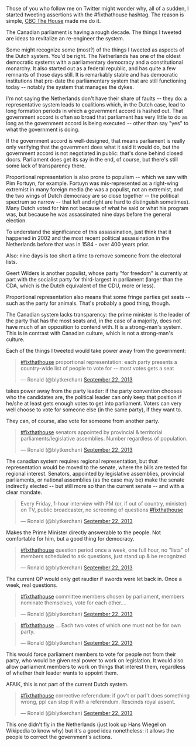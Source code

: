 Those of you who follow me on Twitter might wonder why, all of a sudden, I started tweeting assertions with the #fixthathouse hashtag. The reason is simple, [CBC The House](http://cbc.ca/thehouse) made me do it.

<!--more-->

The Canadian parliament is having a rough decade. The things I tweeted are ideas to revitalize an re-engineer the system.

Some might recognize some (most?) of the things I tweeted as aspects of the Dutch system. You'd be right. The Netherlands has one of the oldest democratic systems with a parliamentary democracy and a constitutional monarchy. It also started out as a federal republic, and has quite a few remnants of those days still. It is remarkably stable and has democratic institutions that pre-date the parliamentary system that are still functioning today -- notably the system that manages the dykes.

I'm not saying the Netherlands don't have their share of faults -- they do: a representative system leads to coalitions which, in the Dutch case, lead to long formation periods in which a government accord is hashed out. That government accord is often so broad that parliament has very little to do as long as the government accord is being executed -- other than say "yes" to what the government is doing.

If the government accord is well-designed, that means parliament is really only verifying that the government does what it said it would do, but the government accord is not negotiated in public: that's done behind closed doors. Parliament does get its say in the end, of course, but there's still some lack of transparency there.

Proportional representation is also prone to populism -- which we saw with Pim Fortuyn, for example. Fortuyn was mis-represented as a right-wing extremist in many foreign media (he was a populist, not an extremist, and the two wings of Dutch democracy are so close together -- the political spectrum so narrow -- that left and right are hard to distinguish sometimes). Many Dutch voted for him not because of what he said or what his program was, but because he was assassinated nine days before the general election.

To understand the significance of this assassination, just think that it happened in 2002 and the most recent political assassination in the Netherlands before that was in 1584 - over 400 years prior.

Also: nine days is too short a time to remove someone from the electoral lists.

Geert Wilders is another populist, whose party "for freedom" is currently at part with the socialist party for third-largest in parliament (larger than the CDA, which is the Dutch equivalent of the CDU, more or less).

Proportional representation also means that some fringe parties get seats -- such as the party for animals. That's probably a good thing, though.

The Canadian system lacks transparency: the prime minister is the leader of the party that has the most seats and, in the case of a majority, does not have much of an opposition to contend with. It is a strong-man's system. This is in contrast with Canadian culture, which is not a strong-man's culture.

Each of the things I tweeted would take power away from the government:

<blockquote class="twitter-tweet" data-lang="en"><p lang="en" dir="ltr"><a href="https://twitter.com/hashtag/fixthathouse?src=hash&amp;ref_src=twsrc%5Etfw">#fixthathouse</a> proportional representation: each party presents a country-wide list of people to vote for -- most votes gets a seat</p>&mdash; Ronald (@blytkerchan) <a href="https://twitter.com/blytkerchan/status/381908075961397248?ref_src=twsrc%5Etfw">September 22, 2013</a></blockquote>
<script async src="https://platform.twitter.com/widgets.js" charset="utf-8"></script>
takes power away from the party leader: if the party convention chooses who the candidates are, the political leader can only keep that position if he/she at least gets enough votes to get into parliament. Voters can very well choose to vote for someone else (in the same party), if they want to.

They can, of course, also vote for someone from another party.

<blockquote class="twitter-tweet" data-lang="en"><p lang="en" dir="ltr"><a href="https://twitter.com/hashtag/fixthathouse?src=hash&amp;ref_src=twsrc%5Etfw">#fixthathouse</a> senators appointed by provincial &amp; territorial parliaments/legislative assemblies. Number regardless of population.</p>&mdash; Ronald (@blytkerchan) <a href="https://twitter.com/blytkerchan/status/381908444309372928?ref_src=twsrc%5Etfw">September 22, 2013</a></blockquote>
<script async src="https://platform.twitter.com/widgets.js" charset="utf-8"></script>
The canadian system requires regional representation, but that representation would be moved to the senate, where the bills are tested for regional interest. Senators, appointed by legislative assemblies, provincial parliaments, or national assemblies (as the case may be) make the senate indirectly elected -- but still more so than the current senate -- and with a clear mandate.

<blockquote class="twitter-tweet" data-lang="en"><p lang="en" dir="ltr">Every Friday, 1-hour interview with PM (or, if out of country, minister) on TV, public broadcaster, no screening of questions <a href="https://twitter.com/hashtag/fixthathouse?src=hash&amp;ref_src=twsrc%5Etfw">#fixthathouse</a></p>&mdash; Ronald (@blytkerchan) <a href="https://twitter.com/blytkerchan/status/381910656297226241?ref_src=twsrc%5Etfw">September 22, 2013</a></blockquote>
<script async src="https://platform.twitter.com/widgets.js" charset="utf-8"></script>
Makes the Prime Minister directly answerable to the people. Not comfortable for him, but a good thing for democracy.

<blockquote class="twitter-tweet" data-lang="en"><p lang="en" dir="ltr"><a href="https://twitter.com/hashtag/fixthathouse?src=hash&amp;ref_src=twsrc%5Etfw">#fixthathouse</a> question period once a week, one full hour, no &quot;lists&quot; of members scheduled to ask questions, just stand up &amp; be recognized</p>&mdash; Ronald (@blytkerchan) <a href="https://twitter.com/blytkerchan/status/381909211292377088?ref_src=twsrc%5Etfw">September 22, 2013</a></blockquote>
<script async src="https://platform.twitter.com/widgets.js" charset="utf-8"></script>
The current QP would only get raudier if swords were let back in. Once a week, real questions.

<blockquote class="twitter-tweet" data-lang="en"><p lang="en" dir="ltr"><a href="https://twitter.com/hashtag/fixthathouse?src=hash&amp;ref_src=twsrc%5Etfw">#fixthathouse</a> committee members chosen by parliament, members nominate themselves, vote for each other....</p>&mdash; Ronald (@blytkerchan) <a href="https://twitter.com/blytkerchan/status/381911678944026624?ref_src=twsrc%5Etfw">September 22, 2013</a></blockquote>
<script async src="https://platform.twitter.com/widgets.js" charset="utf-8"></script>

<blockquote class="twitter-tweet" data-lang="en"><p lang="en" dir="ltr"><a href="https://twitter.com/hashtag/fixthathouse?src=hash&amp;ref_src=twsrc%5Etfw">#fixthathouse</a> ... Each two votes of which one must not be for own party.</p>&mdash; Ronald (@blytkerchan) <a href="https://twitter.com/blytkerchan/status/381911745880928256?ref_src=twsrc%5Etfw">September 22, 2013</a></blockquote>
<script async src="https://platform.twitter.com/widgets.js" charset="utf-8"></script>
This would force parliament members to vote for people not from their party, who would be given real power to work on legislation. It would also allow parliament members to work on things that interest them, regardless of whether their leader wants to appoint them.

AFAIK, this is not part of the current Dutch system.

<blockquote class="twitter-tweet" data-lang="en"><p lang="en" dir="ltr"><a href="https://twitter.com/hashtag/fixthathouse?src=hash&amp;ref_src=twsrc%5Etfw">#fixthathouse</a> corrective referendum: if gov&#39;t or parl&#39;t does something wrong, ppl can stop it with a referendum. Rescinds royal assent.</p>&mdash; Ronald (@blytkerchan) <a href="https://twitter.com/blytkerchan/status/381913384180269056?ref_src=twsrc%5Etfw">September 22, 2013</a></blockquote>
<script async src="https://platform.twitter.com/widgets.js" charset="utf-8"></script>
This one didn't fly in the Netherlands (just look up Hans Wiegel on Wikipedia to know why) but it's a good idea nonetheless: it allows the people to correct the government's actions.